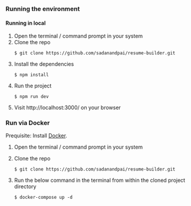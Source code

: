 ### Running the environment

#### Running in local

1. Open the terminal / command prompt in your system
1. Clone the repo
   ```
   $ git clone https://github.com/sadanandpai/resume-builder.git
   ```
1. Install the dependencies
   ```
   $ npm install
   ```
1. Run the project
   ```
   $ npm run dev
   ```
1. Visit http://localhost:3000/ on your browser

### Run via Docker

Prequisite: Install [Docker](https://docs.docker.com/engine/install/).

1. Open the terminal / command prompt in your system
1. Clone the repo
   ```
   $ git clone https://github.com/sadanandpai/resume-builder.git
   ```
1. Run the below command in the terminal from within the cloned project directory

   ```
   $ docker-compose up -d
   ```

